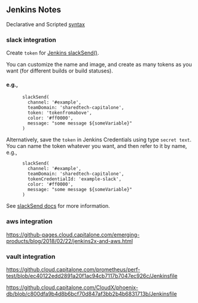 ## Jenkins Notes

Declarative and Scripted [syntax](https://jenkins.io/doc/book/pipeline/syntax/)


### slack integration

Create `token` for [Jenkins slackSend()](https://my.slack.com/services/new/jenkins-ci).

You can customize the name and image, and create as many tokens as you want (for different builds or build statuses).


#### e.g.,
```
      slackSend(
        channel: '#example',
        teamDomain: 'sharedtech-capitalone',
        token: 'tokenfromabove',
        color: '#ff0000',
        message: "some message ${someVariable}"
      )
```

Alternatively, save the `token` in Jenkins Credentials using type `secret text`. You can name the token whatever you want, and then refer to it by name, e.g.,

```
      slackSend(
        channel: '#example',
        teamDomain: 'sharedtech-capitalone',
        tokenCredentialId: 'example-slack',
        color: '#ff0000',
        message: "some message ${someVariable}"
      )
```

See [slackSend docs](https://jenkins.io/doc/pipeline/steps/slack/) for more information.



### aws integration

https://github-pages.cloud.capitalone.com/emerging-products/blog/2018/02/22/jenkins2x-and-aws.html


### vault integration

https://github.cloud.capitalone.com/prometheus/perf-test/blob/ec40122edd2891a20f1ac94cb7117b7047ec926c/Jenkinsfile

https://github.cloud.capitalone.com/CloudX/phoenix-db/blob/c800dfa9b4d8b6bcf70d847af3bb2b4b6831713b/Jenkinsfile

